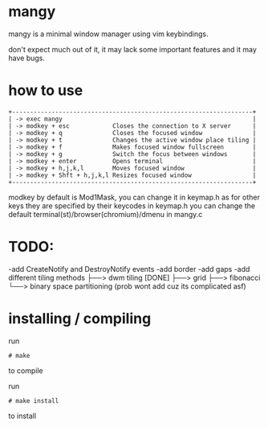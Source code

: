 # mangy
mangy is a minimal window manager using vim keybindings.

don't expect much out of it, it may lack some important features and it may have bugs.

# how to use
```
+-------------------------------------------------------------------+
| -> exec mangy                                                     |
| -> modkey + esc            Closes the connection to X server      |
| -> modkey + q              Closes the focused window              |
| -> modkey + t              Changes the active window place tiling |
| -> modkey + f              Makes focused window fullscreen        |
| -> modkey + g              Switch the focus between windows       |
| -> modkey + enter          Opens terminal                         |
| -> modkey + h,j,k,l        Moves focused window                   |
| -> modkey + Shft + h,j,k,l Resizes focused window                 |
+-------------------------------------------------------------------+
```
modkey by default is Mod1Mask, you can change it in keymap.h
as for other keys they are specified by their keycodes in keymap.h
you can change the default terminal(st)/browser(chromium)/dmenu in mangy.c

# TODO: 
-add CreateNotify and DestroyNotify events
-add border
-add gaps
-add different tiling methods
 ├──> dwm tiling [DONE]
 ├──> grid
 ├──> fibonacci
 └──> binary space partitioning (prob wont add cuz its complicated asf)

# installing / compiling
run 
```
# make
```
to compile

run 
```
# make install
```
to install
